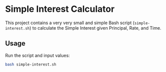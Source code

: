 # Simple Interest Calculator

This project contains a very very small and simple Bash script (`simple-interest.sh`) to calculate the Simple Interest given Principal, Rate, and Time.

## Usage
Run the script and input values:
```bash
bash simple-interest.sh
